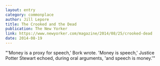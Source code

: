 ```yaml
---
layout: entry
category: commonplace
author: Jill Lepore
title: The Crooked and the Dead
publication: The New Yorker
link: https://www.newyorker.com/magazine/2014/08/25/crooked-dead
date: 2014-08-19
---
```


"'Money is a proxy for speech,' Bork wrote. 'Money is speech,' Justice Potter Stewart echoed, during oral arguments, 'and speech is money.'" 